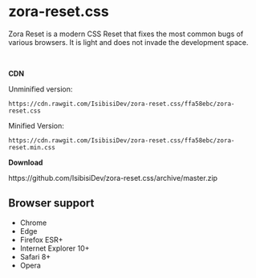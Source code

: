 # zora-reset.css
<p>Zora Reset is a modern CSS Reset that fixes the most common bugs of various browsers. It is light and does not invade the development space.</p><br>

<p><strong>CDN</strong></p>
<p>Unminified version:</p>

`https://cdn.rawgit.com/IsibisiDev/zora-reset.css/ffa58ebc/zora-reset.css`
<br>
<p>Minified Version:</p>

`https://cdn.rawgit.com/IsibisiDev/zora-reset.css/ffa58ebc/zora-reset.min.css`
<br>
<p><strong>Download</strong></p>
https://github.com/IsibisiDev/zora-reset.css/archive/master.zip

## Browser support

* Chrome
* Edge
* Firefox ESR+
* Internet Explorer 10+
* Safari 8+
* Opera
